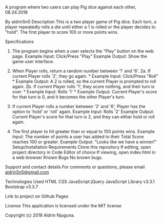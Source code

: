 A program where two users can play Pig dice against each other, 08.24.2018

By aldrin5n5
Description
This is a two player game of Pig dice. Each turn, a player repeatedly rolls a die until either a 1 is rolled or the player decides to "hold". The first player to score 100 or more points wins.

Specifications
1. The program begins when a user selects the "Play" button on the web page.
Example Input: Click/Press "Play"
Example Output: Show the game user interface.
2. When Player rolls, return a random number between '1' and '6'.
2a. If current Player rolls '2', they go again. * Example Input: Click/Press "Roll" * Example Output: A 2 is rolled, so the current Player is prompted to roll again.
2b. If current Player rolls '1', they score nothing, and their turn is over. * Example Input: Rolls '1' * Example Output: Current Player's score for that turn is 0, and it becomes the other Player's turn.

3. If current Player rolls a number between '2' and '6', Player has the option to 'hold' or 'roll' again.
Example Input: Rolls '2'
Example Output: Current Player's score for that turn is 2, and they can either hold or roll again.
4. The first player to hit greater than or equal to 100 points wins.
Example Input: The number of points a user has added to their Total Score reaches 100 or greater.
Example Output: "Looks like we have a winner!"
Setup/Installation Requirements
Clone this repository
If editing, open project directory in Code Editor of choice
If viewing, open index.html in a web browser
Known Bugs
No known bugs.

Support and contact details
For comments or questions, please email aldrin5n5@gmail.com

Technologies Used
HTML
CSS
JavaScript
jQuery JavaScript Library v3.3.1
Bootstrap v3.3.7

Link to project on Github Pages

License
This application is licensed under the MIT license

Copyright (c) 2018 Aldrin Njuguna.
